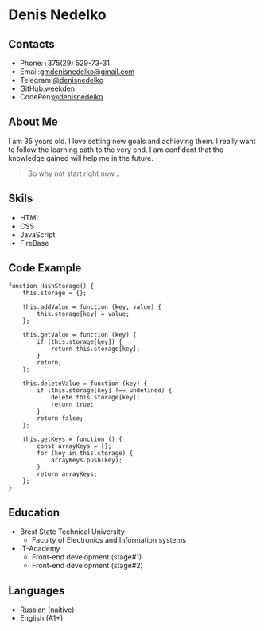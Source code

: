 # Denis Nedelko

##  Contacts   
- Phone:+375(29) 529-73-31
- Email:gmdenisnedelko@gmail.com
- Telegram:[@denisnedelko](https://t.me/denisnedelko)
- GitHub:[weekden](https://github.com/weekden)
- CodePen:[@denisnedelko](https://codepen.io/Denis-Nedelko)

## About Me
I am 35 years old. I love setting new goals and achieving them. I really want to follow the learning path to the very end. I am confident that the knowledge gained will help me in the future.
> So why not start right now...

## Skils
- HTML
- CSS 
- JavaScript
- FireBase

## Code Example
``` 
function HashStorage() {
    this.storage = {};

    this.addValue = function (key, value) {
        this.storage[key] = value;
    };

    this.getValue = function (key) {
        if (this.storage[key]) {
            return this.storage[key];
        }
        return;
    };

    this.deleteValue = function (key) {
        if (this.storage[key] !== undefined) {
            delete this.storage[key];
            return true;
        }
        return false;
    };

    this.getKeys = function () {
        const arrayKeys = [];
        for (key in this.storage) {
            arrayKeys.push(key);
        }
        return arrayKeys;
    };
} 
```

## Education
- Brest State Technical University
    + Faculty of Electronics and Information systems
- IT-Academy
    + Front-end development (stage#1)
    + Front-end development (stage#2)

## Languages
- Russian (naitive)
- English (A1+)
    